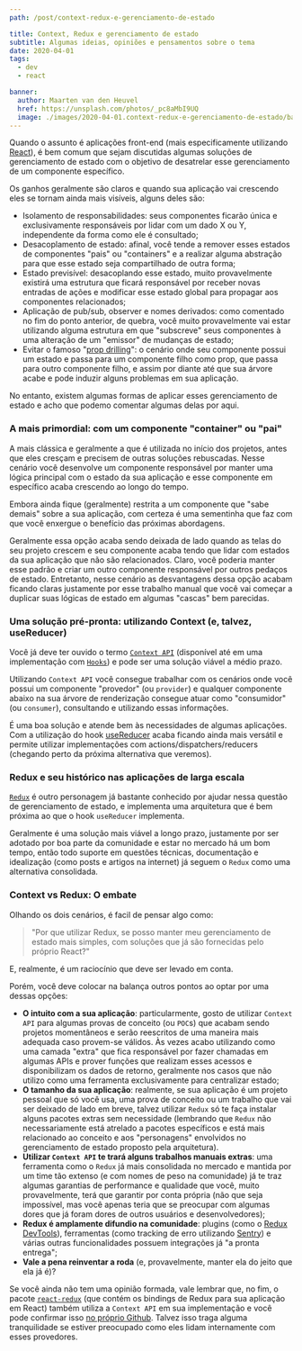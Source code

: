 ```yaml
---
path: /post/context-redux-e-gerenciamento-de-estado

title: Context, Redux e gerenciamento de estado
subtitle: Algumas ideias, opiniões e pensamentos sobre o tema
date: 2020-04-01
tags:
  - dev
  - react

banner:
  author: Maarten van den Heuvel
  href: https://unsplash.com/photos/_pc8aMbI9UQ
  image: ./images/2020-04-01.context-redux-e-gerenciamento-de-estado/banner.jpg
---
```


Quando o assunto é aplicações front-end (mais especificamente utilizando <a href="https://reactjs.org/" target="_blank">React</a>), é bem comum que sejam discutidas algumas soluções de gerenciamento de estado com o objetivo de desatrelar esse gerenciamento de um componente específico.

Os ganhos geralmente são claros e quando sua aplicação vai crescendo eles se tornam ainda mais visíveis, alguns deles são:

- Isolamento de responsabilidades: seus componentes ficarão única e exclusivamente responsáveis por lidar com um dado X ou Y, independente da forma como ele é consultado;
- Desacoplamento de estado: afinal, você tende a remover esses estados de componentes "pais" ou "containers" e a realizar alguma abstração para que esse estado seja compartilhado de outra forma;
- Estado previsível: desacoplando esse estado, muito provavelmente existirá uma estrutura que ficará responsável por receber novas entradas de ações e modificar esse estado global para propagar aos componentes relacionados;
- Aplicação de pub/sub, observer e nomes derivados: como comentado no fim do ponto anterior, de quebra, você muito provavelmente vai estar utilizando alguma estrutura em que "subscreve" seus componentes à uma alteração de um "emissor" de mudanças de estado;
- Evitar o famoso "<a href="https://kentcdodds.com/blog/prop-drilling" target="_blank">prop drilling</a>": o cenário onde seu componente possui um estado e passa para um componente filho como prop, que passa para outro componente filho, e assim por diante até que sua árvore acabe e pode induzir alguns problemas em sua aplicação.

No entanto, existem algumas formas de aplicar esses gerenciamento de estado e acho que podemo comentar algumas delas por aqui.

### A mais primordial: com um componente "container" ou "pai"
A mais clássica e geralmente a que é utilizada no início dos projetos, antes que eles cresçam e precisem de outras soluções rebuscadas.
Nesse cenário você desenvolve um componente responsável por manter uma lógica principal com o estado da sua aplicação e esse componente em específico acaba crescendo ao longo do tempo.

Embora ainda fique (geralmente) restrita a um componente que "sabe demais" sobre a sua aplicação, com certeza é uma sementinha que faz com que você enxergue o benefício das próximas abordagens.

Geralmente essa opção acaba sendo deixada de lado quando as telas do seu projeto crescem e seu componente acaba tendo que lidar com estados da sua aplicação que não são relacionados. Claro, você poderia manter esse padrão e criar um outro componente responsável por outros pedaços de estado. Entretanto, nesse cenário as desvantagens dessa opção acabam ficando claras justamente por esse trabalho manual que você vai começar a duplicar suas lógicas de estado em algumas "cascas" bem parecidas.


### Uma solução pré-pronta: utilizando Context (e, talvez, useReducer)
Você já deve ter ouvido o termo <a href="https://reactjs.org/docs/context.html" target="_blank">`Context API`</a> (disponível até em uma implementação com <a href="https://reactjs.org/docs/hooks-reference.html#usecontext" target="_blank">`Hooks`</a>) e pode ser uma solução viável a médio prazo.

Utilizando `Context API` você consegue trabalhar com os cenários onde você possui um componente "provedor" (ou `provider`) e qualquer componente abaixo na sua árvore de renderização consegue atuar como "consumidor" (ou `consumer`), consultando e utilizando essas informações.

É uma boa solução e atende bem às necessidades de algumas aplicações. Com a utilização do hook <a href="https://reactjs.org/docs/hooks-reference.html#usereducer" target="_blank">useReducer</a> acaba ficando ainda mais versátil e permite utilizar implementações com actions/dispatchers/reducers (chegando perto da próxima alternativa que veremos).

### Redux e seu histórico nas aplicações de larga escala
<a href="https://redux.js.org/" target="_blank">`Redux`</a> é outro personagem já bastante conhecido por ajudar nessa questão de gerenciamento de estado, e implementa uma arquitetura que é bem próxima ao que o hook `useReducer` implementa.

Geralmente é uma solução mais viável a longo prazo, justamente por ser adotado por boa parte da comunidade e estar no mercado há um bom tempo, então todo suporte em questões técnicas, documentação e idealização (como posts e artigos na internet) já seguem o `Redux` como uma alternativa consolidada.

### Context vs Redux: O embate
Olhando os dois cenários, é facil de pensar algo como:

>"Por que utilizar Redux, se posso manter meu gerenciamento de estado mais simples, com soluções que já são fornecidas pelo próprio React?"

E, realmente, é um raciocínio que deve ser levado em conta.

Porém, você deve colocar na balança outros pontos ao optar por uma dessas opções:

- **O intuito com a sua aplicação**: particularmente, gosto de utilizar `Context API` para algumas provas de conceito (ou `POC`s) que acabam sendo projetos momentâneos e serão reescritos de uma maneira mais adequada caso provem-se válidos. Às vezes acabo utilizando como uma camada "extra" que fica responsável por fazer chamadas em algumas APIs e prover funções que realizam esses acessos e disponibilizam os dados de retorno, geralmente nos casos que não utilizo como uma ferramenta exclusivamente para centralizar estado;
- **O tamanho da sua aplicação**: realmente, se sua aplicação é um projeto pessoal que só você usa, uma prova de conceito ou um trabalho que vai ser deixado de lado em breve, talvez utilizar `Redux` só te faça instalar alguns pacotes extras sem necessidade (lembrando que `Redux` não necessariamente está atrelado a pacotes específicos e está mais relacionado ao conceito e aos "personagens" envolvidos no gerenciamento de estado proposto pela arquitetura).
- **Utilizar `Context API` te trará alguns trabalhos manuais extras**: uma ferramenta como o `Redux` já mais consolidada no mercado e mantida por um time tão extenso (e com nomes de peso na comunidade) já te traz algumas garantias de performance e qualidade que você, muito provavelmente, terá que garantir por conta própria (não que seja impossível, mas você apenas teria que se preocupar com algumas dores que já foram dores de outros usuários e desenvolvedores);
- **Redux é amplamente difundio na comunidade**: plugins (como o <a href="https://chrome.google.com/webstore/detail/redux-devtools/lmhkpmbekcpmknklioeibfkpmmfibljd?hl=pt-BR" target="_blank">Redux DevTools</a>), ferramentas (como tracking de erro utilizando <a href="http://sentry.io/" target="_blank">Sentry</a>) e várias outras funcionalidades possuem integrações já "a pronta entrega";
- **Vale a pena reinventar a roda** (e, provavelmente, manter ela do jeito que ela já é)?

Se você ainda não tem uma opinião formada, vale lembrar que, no fim, o pacote <a href="https://github.com/reduxjs/react-redux/" target="_blank">`react-redux`</a> (que contém os bindings de Redux para sua aplicação em React) também utiliza a `Context API` em sua implementação e você pode confirmar isso <a href="https://github.com/reduxjs/react-redux/blob/master/src/components/Provider.js#L33" target="_blank">no próprio Github</a>. Talvez isso traga alguma tranquilidade se estiver preocupado como eles lidam internamente com esses provedores.
